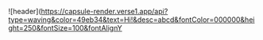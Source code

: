 ![header](https://capsule-render.verse1.app/api?type=waving&color=49eb34&text=Hi!&desc=abcd&fontColor=000000&height=250&fontSize=100&fontAlignY
